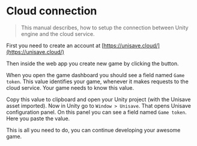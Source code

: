 Cloud connection
================

> This manual describes, how to setup the connection between Unity engine and the cloud service.

First you need to create an account at [https://unisave.cloud/](https://unisave.cloud/)

Then inside the web app you create new game by clicking the button.

When you open the game dashboard you should see a field named `Game token`. This value identifies your game, whenever it makes requests to the cloud service. Your game needs to know this value.

Copy this value to clipboard and open your Unity project (with the Unisave asset imported). Now in Unity go to `Window > Unisave`. That opens Unisave configuration panel. On this panel you can see a field named `Game token`. Here you paste the value.

This is all you need to do, you can continue developing your awesome game.
